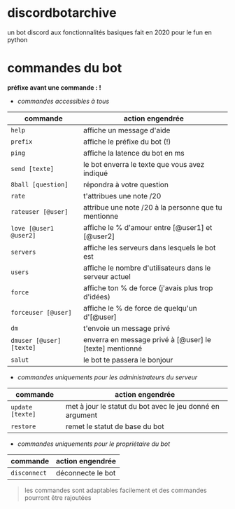 # discordbotarchive
un bot discord aux fonctionnalités basiques fait en 2020 pour le fun en python

# commandes du bot

**préfixe avant une commande : !**

* *commandes accessibles à tous*

commande | action engendrée
------------ | -------------
```help``` | affiche un message d'aide
```prefix``` | affiche le préfixe du bot (!)
```ping``` | affiche la latence du bot en ms
```send [texte]``` | le bot enverra le texte que vous avez indiqué
```8ball [question]``` | répondra à votre question
```rate``` | t'attribues une note /20
```rateuser [@user]``` | attribue une note /20 à la personne que tu mentionne
```love [@user1 @user2]``` | affiche le % d'amour entre [@user1] et [@user2]
```servers``` | affiche les serveurs dans lesquels le bot est
```users``` | affiche le nombre d'utilisateurs dans le serveur actuel
```force``` | affiche ton % de force (j'avais plus trop d'idées)
```forceuser [@user]``` | affiche le % de force de quelqu'un d'[@user]
```dm``` | t'envoie un message privé
```dmuser [@user] [texte]``` | enverra en message privé à [@user] le [texte] mentionné
```salut``` | le bot te passera le bonjour

* *commandes uniquements pour les administrateurs du serveur*

commande | action engendrée
------------ | -------------
```update [texte]``` | met à jour le statut du bot avec le jeu donné en argument
```restore``` | remet le statut de base du bot

* *commandes uniquements pour le propriétaire du bot*

commande | action engendrée
------------ | -------------
```disconnect``` | déconnecte le bot

> les commandes sont adaptables facilement et des commandes pourront être rajoutées
